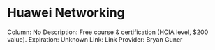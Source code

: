# Huawei Networking

Column: No
Description: Free course & certification (HCIA level, $200 value).
Expiration: Unknown
Link: Link
Provider: Bryan Guner